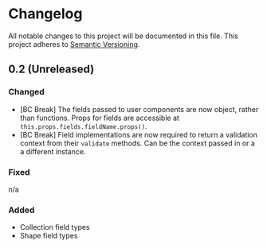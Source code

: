 # Changelog

All notable changes to this project will be documented in this file.
This project adheres to [Semantic Versioning](http://semver.org/).

## 0.2 (Unreleased)

### Changed

- [BC Break] The fields passed to user components are now object, rather than
  functions. Props for fields are accessible at `this.props.fields.fieldName.props()`.
- [BC Break] Field implementations are now required to return a validation
  context from their `validate` methods. Can be the context passed in or a 
  a different instance.

### Fixed
n/a

### Added

- Collection field types
- Shape field types
